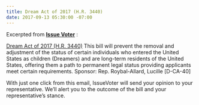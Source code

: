 ```yaml
---
title: Dream Act of 2017 (H.R. 3440)
date: 2017-09-13 05:30:00 -07:00
---
```


Excerpted from [**Issue Voter**](https://issuevoter.org/) :

[Dream Act of 2017 (H.R. 3440)](https://www.congress.gov/bill/115th-congress/house-bill/3440)
This bill will prevent the removal and adjustment of the status of certain individuals who entered the United States as children (Dreamers) and are long-term residents of the United States, offering them a path to permanent legal status providing applicants meet certain requirements. Sponsor: Rep. Roybal-Allard, Lucille [D-CA-40]

With just one click from this email, IssueVoter will send your opinion to your representative. We’ll alert you to the outcome of the bill and your representative’s stance.
